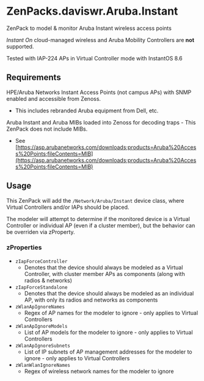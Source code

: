 # ZenPacks.daviswr.Aruba.Instant

ZenPack to model & monitor Aruba Instant wireless access points

*Instant On* cloud-managed wireless and Aruba Mobility Controllers are **not** supported.

Tested with IAP-224 APs in Virtual Controller mode with InstantOS 8.6

## Requirements
HPE/Aruba Networks Instant Access Points (not campus APs) with SNMP enabled and accessible from Zenoss.
 * This includes rebranded Aruba equipment from Dell, etc.

Aruba Instant and Aruba MIBs loaded into Zenoss for decoding traps - This ZenPack does not include MIBs.
 * See [https://asp.arubanetworks.com/downloads;products=Aruba%20Access%20Points;fileContents=MIB](https://asp.arubanetworks.com/downloads;products=Aruba%20Access%20Points;fileContents=MIB)

## Usage
This ZenPack will add the `/Network/Aruba/Instant` device class, where Virtual Controllers and/or IAPs should be placed.

The modeler will attempt to determine if the monitored device is a Virtual Controller or individual AP (even if a cluster member), but the behavior can be overriden via zProperty.

### zProperties
* `zIapForceController`
  * Denotes that the device should always be modeled as a Virtual Controller, with cluster member APs as components (along with radios & networks)
* `zIapForceStandalone`
  * Denotes that the device should always be modeled as an individual AP, with only its radios and networks as components
* `zWlanApIgnoreNames`
  * Regex of AP names for the modeler to ignore - only applies to Virtual Controllers
* `zWlanApIgnoreModels`
  * List of AP models for the modeler to ignore - only applies to Virtual Controllers
* `zWlanApIgnoreSubnets`
  * List of IP subnets of AP management addresses for the modeler to ignore - only applies to Virtual Controllers
* `zWlanWlanIgnoreNames`
  * Regex of wireless network names for the modeler to ignore
